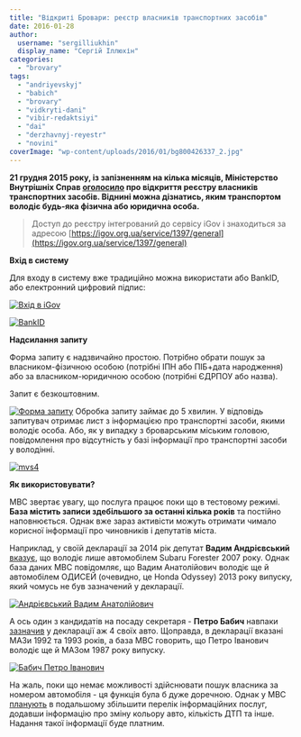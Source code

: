 ```yaml
---
title: "Відкриті Бровари: реєстр власників транспортних засобів"
date: 2016-01-28
author: 
  username: "sergilliukhin"
  display_name: "Сергій Іллюхін"
categories: 
  - "brovary"
tags: 
  - "andriyevskyj"
  - "babich"
  - "brovary"
  - "vidkryti-dani"
  - "vibir-redaktsiyi"
  - "dai"
  - "derzhavnyj-reyestr"
  - "novini"
coverImage: "wp-content/uploads/2016/01/bg800426337_2.jpg"
---
```


**21 грудня 2015 року, із запізненням на кілька місяців, Міністерство Внутрішніх Справ [оголосило](http://www.pravda.com.ua/news/2015/12/21/7093264/) про відкриття реєстру власників транспортних засобів. Віднині можна дізнатись, яким транспортом володіє будь-яка фізична або юридична особа.**

> Доступ до реєстру інтегрований до сервісу iGov і знаходиться за адресою [https://igov.org.ua/service/1397/general](https://igov.org.ua/service/1397/general)

**Вхід в систему**

Для входу в систему вже традиційно можна використати або BankID, або електронний цифровий підпис:

[![Вхід в iGov](https://mpz.brovary.org/wp-content/uploads/2016/01/mvs1.png)](https://mpz.brovary.org/wp-content/uploads/2016/01/mvs1.png)

[![BankID](https://mpz.brovary.org/wp-content/uploads/2016/01/mvs2.png)](https://mpz.brovary.org/wp-content/uploads/2016/01/mvs2.png)

**Надсилання запиту**

Форма запиту є надзвичайно простою. Потрібно обрати пошук за власником-фізичною особою (потрібні ІПН або ПІБ+дата народження) або за власником-юридичною особою (потрібні ЄДРПОУ або назва).

Запит є безкоштовним.

[![Форма запиту](https://mpz.brovary.org/wp-content/uploads/2016/01/mvs3.png)](https://mpz.brovary.org/wp-content/uploads/2016/01/mvs3.png) Обробка запиту займає до 5 хвилин. У відповідь запитувач отримає лист з інформацією про транспортні засоби, якими володіє особа. Або, як у випадку з броварським міським головою, повідомлення про відсутність у базі інформації про транспортні засоби у володінні.

[![mvs4](https://mpz.brovary.org/wp-content/uploads/2016/01/mvs4.png)](https://mpz.brovary.org/wp-content/uploads/2016/01/mvs4.png)

**Як використовувати?**

МВС звертає увагу, що послуга працює поки що в тестовому режимі. **База містить записи здебільшого за останні кілька років** та постійно наповнюється. Однак вже зараз активісти можуть отримати чимало корисної інформації про чиновників і депутатів міста.

Наприклад, у своїй декларації за 2014 рік депутат **Вадим Андрієвський** [вказує](http://brovary.net.ua/golovni-novyny/deklaratsiya-deputata-brovarskoyi-miskrady-vadyma-andriyevskogo/deklaratsiya-deputata-brovarskoyi-miskrady-vadyma-andriyevskogo/), що володіє лише автомобілем Subaru Forester 2007 року. Однак база даних МВС повідомляє, що Вадим Анатолійович володіє ще й автомобілем ОДИСЕЙ (очевидно, це Honda Odyssey) 2013 року випуску, який чомусь не був зазначений у декларації.

[![Андрієвський Вадим Анатолійович](https://mpz.brovary.org/wp-content/uploads/2016/01/mvs5.png)](https://mpz.brovary.org/wp-content/uploads/2016/01/mvs5.png)

А ось один з кандидатів на посаду секретаря - **Петро Бабич** навпаки [зазначив](http://brovary.net.ua/golovni-novyny/deklaratsiya-deputata-brovarskoyi-miskrady-petra-babycha/deklaratsiya-deputata-brovarskoyi-miskrady-petra-babycha/) у декларації аж 4 своїх авто. Щоправда, в декларації вказані МАЗи 1992 та 1993 років, а база МВС говорить, що Петро Іванович володіє ще й МАЗом 1987 року випуску.

[![Бабич Петро Іванович](https://mpz.brovary.org/wp-content/uploads/2016/01/mvs6.png)](https://mpz.brovary.org/wp-content/uploads/2016/01/mvs6.png)

На жаль, поки що немає можливості здійснювати пошук власника за номером автомобіля - ця функція була б дуже доречною. Однак у МВС [планують](http://www.radiosvoboda.org/content/news/27440788.html) в подальшому збільшити перелік інформаційних послуг, додавши інформацію про зміну кольору авто, кількість ДТП та інше. Надання такої інформації буде платним.
